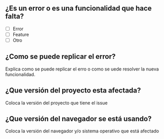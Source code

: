 ## ¿Es un error o es una funcionalidad que hace falta?
- [ ] Error
- [ ] Feature
- [ ] Otro

## ¿Como se puede replicar el error?
Explica como se puede replicar el erro o como se uede resolver la nueva funcionalidad.

## ¿Que versión del proyecto esta afectada?
Coloca la versión del proyecto que tiene el issue

## ¿Que versión del navegador se está usando?
Coloca la versión del navegador y/o sistema operativo que está afectado
